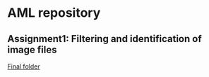 # AML repository

## Assignment1: Filtering and identification of image files
[Final folder](https://github.com/g185/AMLrepository/tree/main/Assignment1/final/Project)
